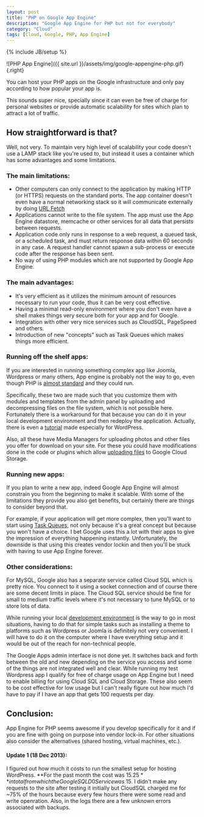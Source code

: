 ```yaml
---
layout: post
title: "PHP on Google App Engine"
description: "Google App Engine for PHP but not for everybody"
category: "Cloud"
tags: [Cloud, Google, PHP, App Engine]
---
```

{% include JB/setup %}

![PHP App Engine]({{ site.url }}/assets/img/google-appengine-php.gif){.right}

You can host your PHP apps on the Google infrastructure and only pay according to how popular your app is.

This sounds super nice, specially since it can even be free of charge for personal websites or provide automatic scalability for sites which plan to attract a lot of traffic.

## How straightforward is that?

Well, not very. To maintain very high level of scalability your code doesn't use a LAMP stack like you're used to, but instead it uses a container which has some advantages and some limitations.

### The main limitations:

+ Other computers can only connect to the application by making HTTP (or HTTPS) requests on the standard ports. The app container doesn't even have a normal networking stack so it will communicate externally by doing [URL Fetch](https://developers.google.com/appengine/docs/php/urlfetch/)
+ Applications cannot write to the file system. The app must use the App Engine datastore, memcache or other services for all data that persists between requests.
+ Application code only runs in response to a web request, a queued task, or a scheduled task, and must return response data within 60 seconds in any case. A request handler cannot spawn a sub-process or execute code after the response has been sent.
+ No way of using PHP modules which are not supported by Google App Engine.

### The main advantages:

+ It's very efficient as it utilizes the minimum amount of resources necessary to run your code, thus it can be very cost effective.
+ Having a minimal read-only environment where you don't even have a shell makes things very secure both for your app and for Google.
+ Integration with other very nice services such as CloudSQL, PageSpeed and others.
+ Introduction of new "concepts" such as Task Queues which makes things more efficient.

### Running off the shelf apps:

If you are interested in running something complex app like Joomla, Wordpress or many others, App engine is probably not the way to go, even though PHP is [almost standard](http://php-minishell.appspot.com/phpinfo) and they could run.

Specifically, these two are made such that you customize them with modules and templates from the admin panel by uploading and decompressing files on the file system, which is not possible here. Fortunately there is a workaround for that because you can do it in your local development environment and then redeploy the application. Actually, there is even a [tutorial](https://developers.google.com/appengine/articles/wordpress) made especially for WordPress.

Also, all these have Media Managers for uploading photos and other files you offer for download on your site. For these you could have modifications done in the code or plugins which allow [uploading files](https://developers.google.com/appengine/docs/php/googlestorage/#writing_to_google_cloud_storage) to Google Cloud Storage.

### Running new apps:

If you plan to write a new app, indeed Google App Engine will almost constrain you from the beginning to make it scalable. With some of the limitations they provide you also get benefits, but certainly there are things to consider beyond that.

For example, if your application will get more complex, then you'll want to start using [Task Queues](https://developers.google.com/appengine/docs/php/taskqueue/), not only because it's a great concept but because you won't have a choice. I bet Google uses this a lot with their apps to give the impression of everything happening instantly. Unfortunately, the downside is that using this creates vendor lockin and then you'll be stuck with having to use App Engine forever.

### Other considerations:

For MySQL, Google also has a separate service called Cloud SQL which is pretty nice. You connect to it using a socket connection and of course there are some decent limits in place. The Cloud SQL service should be fine for small to medium traffic levels where it's not necessary to tune MySQL or to store lots of data.

While running your local [development environment](https://developers.google.com/appengine/docs/php/tools/devserver) is the way to go in most situations, having to do that for simple tasks such as installing a theme to platforms such as Wordpress or Joomla is definitely not very convenient. I will have to do it on the computer where I have everything setup and it would be out of the reach for non-technical people.

The Google Apps admin interface is not done yet. It switches back and forth between the old and new depending on the service you access and some of the things are not integrated well and clear. While running my test Wordpress app I qualify for free of charge usage on App Engine but I need to enable billing for using Cloud SQL and Cloud Storage. These also seem to be cost effective for low usage but I can't really figure out how much I'd have to pay if I have an app that gets 100 requests per day.

## Conclusion:

App Engine for PHP seems awesome if you develop specifically for it and if you are fine with going on purpose into vendor lock-in. For other situations also consider the alternatives (shared hosting, virtual machines, etc.).

#### Update 1 (18 Dec 2013):

I figured out how much it costs to run the smallest setup for hosting WordPress. **For the past month the cost was $15.25** in total from which the Google SQL D0 Service was ~$15. I didn't make any requests to the site after testing it initially but CloudSQL charged me for ~75% of the hours because every few hours there were some read and write openration. Also, in the logs there are a few unknown errors associated with backups.
